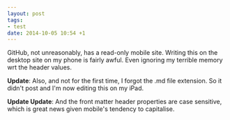 ```yaml
---
layout: post
tags: 
- test
date: 2014-10-05 10:54 +1
---
```

GitHub, not unreasonably, has a read-only mobile site. Writing this on the desktop site on my phone is fairly awful. Even ignoring my terrible memory wrt the header values.

**Update**:
Also, and not for the first time, I forgot the .md file extension. So it didn't post and I'm now editing this on my iPad.

**Update Update**:
And the front matter header properties are case sensitive, which is great news given mobile's tendency to capitalise.
